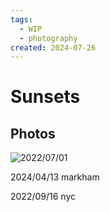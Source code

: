 ```yaml
---
tags:
  - WIP
  - photography
created: 2024-07-26
---
```


# Sunsets

## Photos

![2022/07/01](https://res.cloudinary.com/drwjkxxud/image/upload/v1721966365/7MB-DVYnQ62cjPdLPgbcJg_lrzqcu.jpg)

2024/04/13 markham

2022/09/16 nyc
